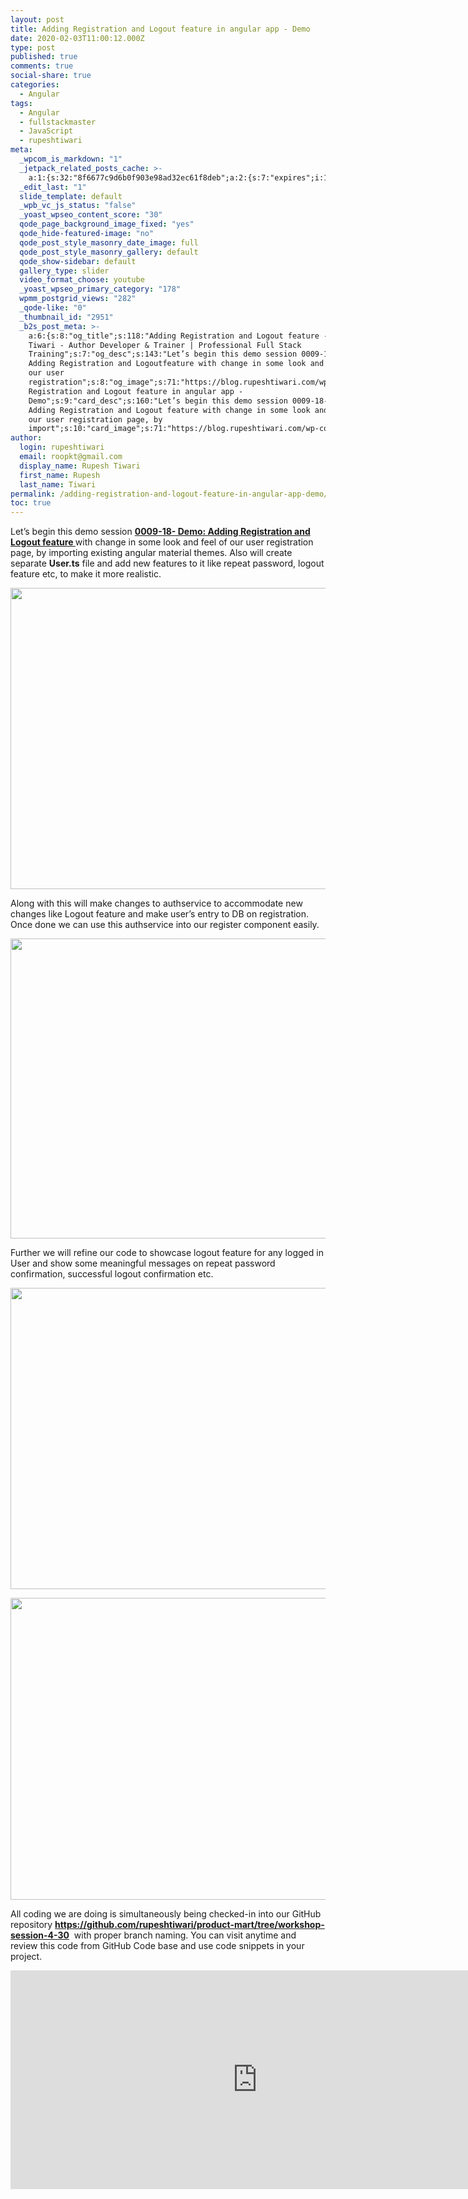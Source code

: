 ```yaml
---
layout: post
title: Adding Registration and Logout feature in angular app - Demo
date: 2020-02-03T11:00:12.000Z
type: post
published: true
comments: true
social-share: true
categories:
  - Angular
tags:
  - Angular
  - fullstackmaster
  - JavaScript
  - rupeshtiwari
meta:
  _wpcom_is_markdown: "1"
  _jetpack_related_posts_cache: >-
    a:1:{s:32:"8f6677c9d6b0f903e98ad32ec61f8deb";a:2:{s:7:"expires";i:1601828680;s:7:"payload";a:3:{i:0;a:1:{s:2:"id";i:2895;}i:1;a:1:{s:2:"id";i:2937;}i:2;a:1:{s:2:"id";i:2770;}}}}
  _edit_last: "1"
  slide_template: default
  _wpb_vc_js_status: "false"
  _yoast_wpseo_content_score: "30"
  qode_page_background_image_fixed: "yes"
  qode_hide-featured-image: "no"
  qode_post_style_masonry_date_image: full
  qode_post_style_masonry_gallery: default
  qode_show-sidebar: default
  gallery_type: slider
  video_format_choose: youtube
  _yoast_wpseo_primary_category: "178"
  wpmm_postgrid_views: "282"
  _qode-like: "0"
  _thumbnail_id: "2951"
  _b2s_post_meta: >-
    a:6:{s:8:"og_title";s:118:"Adding Registration and Logout feature - Rupesh
    Tiwari - Author Developer & Trainer | Professional Full Stack
    Training";s:7:"og_desc";s:143:"Let’s begin this demo session 0009-18- Demo:
    Adding Registration and Logoutfeature with change in some look and feel of
    our user
    registration";s:8:"og_image";s:71:"https://blog.rupeshtiwari.com/wp-content/uploads/2020/01/RUPESH-109.png";s:10:"card_title";s:60:"Adding
    Registration and Logout feature in angular app -
    Demo";s:9:"card_desc";s:160:"Let’s begin this demo session 0009-18- Demo:
    Adding Registration and Logout feature with change in some look and feel of
    our user registration page, by
    import";s:10:"card_image";s:71:"https://blog.rupeshtiwari.com/wp-content/uploads/2020/01/RUPESH-109.png";}
author:
  login: rupeshtiwari
  email: roopkt@gmail.com
  display_name: Rupesh Tiwari
  first_name: Rupesh
  last_name: Tiwari
permalink: /adding-registration-and-logout-feature-in-angular-app-demo/
toc: true
---
```


<p>Let’s begin this demo session <a href="https://www.youtube.com/watch?v=NKgXcBPFRxY&amp;list=PLZed_adPqIJrl9pwlERGhU-RCNOtKqvyD&amp;index=18" target="_blank" rel="noopener noreferrer"><strong>0009-18- Demo: Adding Registration and Logout feature </strong></a>with change in some look and feel of our user registration page, by importing existing angular material themes. Also will create separate <strong>User.ts</strong> file and add new features to it like repeat password, logout feature etc, to make it more realistic.</p>
<p><img class="alignnone size-full wp-image-2950" src="{{ site.baseurl }}/assets/2020/02/AR1.png" alt="" width="856" height="482" /></p>
<p>Along with this will make changes to authservice to accommodate new changes like Logout feature and make user’s entry to DB on registration. Once done we can use this authservice into our register component easily.</p>
<p><img class="alignnone size-full wp-image-2949" src="{{ site.baseurl }}/assets/2020/02/AR2.png" alt="" width="852" height="480" /></p>
<p>Further we will refine our code to showcase logout feature for any logged in User and show some meaningful messages on repeat password confirmation, successful logout confirmation etc.</p>
<p><img class="alignnone size-full wp-image-2948" src="{{ site.baseurl }}/assets/2020/02/AR3.png" alt="" width="851" height="482" /></p>
<p><img class="alignnone size-full wp-image-2947" src="{{ site.baseurl }}/assets/2020/02/AR4.png" alt="" width="854" height="483" /></p>
<p>All coding we are doing is simultaneously being checked-in into our GitHub repository <strong><a href="https://github.com/rupeshtiwari/product-mart/tree/workshop-session-4-30" target="_blank" rel="noopener noreferrer">https://github.com/rupeshtiwari/product-mart/tree/workshop-session-4-30</a></strong>  with proper branch naming. You can visit anytime and review this code from GitHub Code base and use code snippets in your project.</p>
<p><iframe src="https://www.youtube.com/embed/NKgXcBPFRxY" width="790" height="350" frameborder="0" allowfullscreen="allowfullscreen"><span data-mce-type="bookmark" style="display: inline-block; width: 0px; overflow: hidden; line-height: 0;" class="mce_SELRES_start">﻿</span></iframe></p>
